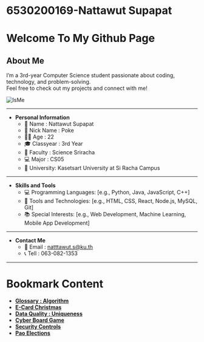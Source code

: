 # 6530200169-Nattawut Supapat

# Welcome To My Github Page

## About Me
I’m a 3rd-year Computer Science student passionate about coding, technology, and problem-solving.  
Feel free to check out my projects and connect with me! 

![IsMe](MyIMG/ME.jpg)

---

- **Personal Information**
  - 👤 Name : Nattawut Supapat
  - 👤 Nick Name : Poke
  - 👨‍🎓 Age : 22
  - 🎓 Classyear : 3rd Year
  - 🔬 Faculty : Science Sriracha
  - 💻 Major : CS05
  - 🏫 University: Kasetsart University at Si Racha Campus

 ---
 
- **Skills and Tools**
  - 💻 Programming Languages: [e.g., Python, Java, JavaScript, C++]
  - 🔧 Tools and Technologies: [e.g., HTML, CSS, React, Node.js, MySQL, Git]
  - 📚 Special Interests: [e.g., Web Development, Machine Learning, Mobile App Development]

 ---
 
- **Contact Me**
  - 📧 Email : natttawut.s@ku.th
  - 📞 Tell : 063-082-1353
 
---

# Bookmark Content
  - **[Glossary : Algorithm](algorithm.md)**
  - **[E-Card Christmas](e-card.md)**
  - **[Data Quality : Uniqueness](uniqueness.md)**
  - **[Cyber Board Game](board-game.md)**
  - **[Security Controls](security-control)**
  - **[Pao Elections](pao-elections.md)**
